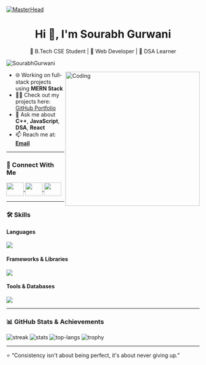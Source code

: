 [![MasterHead](https://i.postimg.cc/yY8jDpG9/Software-Developer-Banner.jpg)](https://github.com/SourabhGurwani)

<h1 align="center">Hi 👋, I'm Sourabh Gurwani</h1>

<p align="center">
🔹 B.Tech CSE Student | 🔹 Web Developer | 🔹 DSA Learner  
</p>

<p align="left">
<img src="https://komarev.com/ghpvc/?username=SourabhGurwani&label=Profile%20Views&color=0e75b6&style=flat" alt="SourabhGurwani" />
</p>

<img align="right" alt="Coding" width="350" src="https://media.tenor.com/2uyENRmiUt0AAAAC/coding.gif">

- 🌐 Working on full-stack projects using <strong>MERN Stack</strong>  
- 👨‍💻 Check out my projects here: <a href="https://github.com/SourabhGurwani" target="_blank">GitHub Portfolio</a>  
- 💬 Ask me about <strong>C++</strong>, <strong>JavaScript</strong>, <strong>DSA</strong>, <strong>React</strong>  
- 📫 Reach me at: <strong><a href="mailto:sonusourabh2411@gmail.com">Email</a></strong>  

---

### 🔗 Connect With Me  
<p align="left">
<a href="https://leetcode.com/u/SourabhGurwani/" target="_blank">
<img align="center" src="https://skillicons.dev/icons?i=leetcode" height="35" width="45" />
</a>
<a href="http://geeksforgeeks.org/user/sourabhgurwani/" target="_blank">
<img align="center" src="https://raw.githubusercontent.com/rahuldkjain/github-profile-readme-generator/master/src/images/icons/Social/geeks-for-geeks.svg" height="35" width="45" />
</a>
<a href="https://www.linkedin.com/in/sourabhgurwani/" target="_blank">
<img align="center" src="https://skillicons.dev/icons?i=linkedin" height="35" width="45" />
</a>
</p>

---

### 🛠️ Skills

#### **Languages**
<img src="https://skillicons.dev/icons?i=c,cpp,javascript,html,css,bash" />

#### **Frameworks & Libraries**
<img src="https://skillicons.dev/icons?i=react,bootstrap,tailwind,nodejs,express" />

#### **Tools & Databases**
<img src="https://skillicons.dev/icons?i=mongodb,mysql,git,github,vscode,postman,linux" />

---

### 📊 GitHub Stats & Achievements

<div>
  <img src="https://github-readme-streak-stats.herokuapp.com/?user=SourabhGurwani&" alt="streak" />
  <img src="https://github-readme-stats.vercel.app/api?username=SourabhGurwani&show_icons=true&locale=en" alt="stats" />
  <img src="https://github-readme-stats.vercel.app/api/top-langs?username=SourabhGurwani&show_icons=true&layout=compact" alt="top-langs" />
  <img src="https://github-profile-trophy.vercel.app/?username=SourabhGurwani&theme=radical" alt="trophy" />
</div>

---

⭐️ “Consistency isn't about being perfect, it's about never giving up.”  
